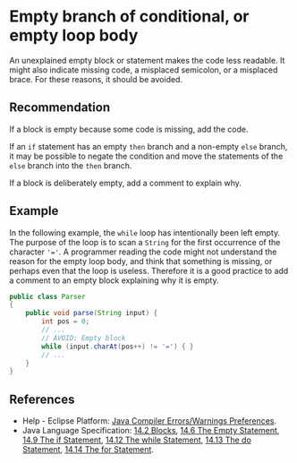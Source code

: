 # Empty branch of conditional, or empty loop body
An unexplained empty block or statement makes the code less readable. It might also indicate missing code, a misplaced semicolon, or a misplaced brace. For these reasons, it should be avoided.


## Recommendation
If a block is empty because some code is missing, add the code.

If an `if` statement has an empty `then` branch and a non-empty `else` branch, it may be possible to negate the condition and move the statements of the `else` branch into the `then` branch.

If a block is deliberately empty, add a comment to explain why.


## Example
In the following example, the `while` loop has intentionally been left empty. The purpose of the loop is to scan a `String` for the first occurrence of the character `'='`. A programmer reading the code might not understand the reason for the empty loop body, and think that something is missing, or perhaps even that the loop is useless. Therefore it is a good practice to add a comment to an empty block explaining why it is empty.


```java
public class Parser
{
	public void parse(String input) {
		int pos = 0;
		// ...
		// AVOID: Empty block
		while (input.charAt(pos++) != '=') { }
		// ...
	}
}

```

## References
* Help - Eclipse Platform: [Java Compiler Errors/Warnings Preferences](https://help.eclipse.org/2020-12/advanced/content.jsp?topic=/org.eclipse.jdt.doc.user/reference/preferences/java/compiler/ref-preferences-errors-warnings.htm).
* Java Language Specification: [14.2 Blocks](https://docs.oracle.com/javase/specs/jls/se11/html/jls-14.html#jls-14.2), [14.6 The Empty Statement](https://docs.oracle.com/javase/specs/jls/se11/html/jls-14.html#jls-14.6), [14.9 The if Statement](https://docs.oracle.com/javase/specs/jls/se11/html/jls-14.html#jls-14.9), [14.12 The while Statement](https://docs.oracle.com/javase/specs/jls/se11/html/jls-14.html#jls-14.12), [14.13 The do Statement](https://docs.oracle.com/javase/specs/jls/se11/html/jls-14.html#jls-14.13), [14.14 The for Statement](https://docs.oracle.com/javase/specs/jls/se11/html/jls-14.html#jls-14.14).
